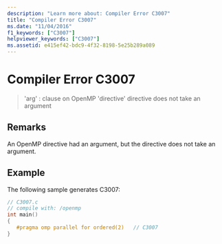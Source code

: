 ```yaml
---
description: "Learn more about: Compiler Error C3007"
title: "Compiler Error C3007"
ms.date: "11/04/2016"
f1_keywords: ["C3007"]
helpviewer_keywords: ["C3007"]
ms.assetid: e415ef42-bdc9-4f32-8198-5e25b289a089
---
```

# Compiler Error C3007

> 'arg' : clause on OpenMP 'directive' directive does not take an argument

## Remarks

An OpenMP directive had an argument, but the directive does not take an argument.

## Example

The following sample generates C3007:

```c
// C3007.c
// compile with: /openmp
int main()
{
   #pragma omp parallel for ordered(2)   // C3007
}
```
